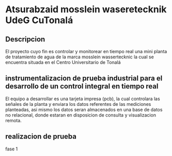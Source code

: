# Atsurabzaid mosslein waseretecknik UdeG CuTonalá
## Descripcion
El proyecto cuyo fin es controlar y monitorear en tiempo real una mini planta de tratamiento de agua de la marca mosslein wassertecknic la cual se encuentra situada en el Centro Universitario de Tonalá
## instrumentalizacion de prueba industrial para el desarrollo de un control integral en tiempo real
El equipo a desarrollar es una tarjeta impresa (pcb), la cual controlara las señales de la planta y enviara los datos referentes de las mediciones planteadas, asi mismo los datos seran almacenados en una base de datos no relacional, donde estaran en disposicion de consulta y visualizacion remota.
## realizacion de prueba
fase 1


